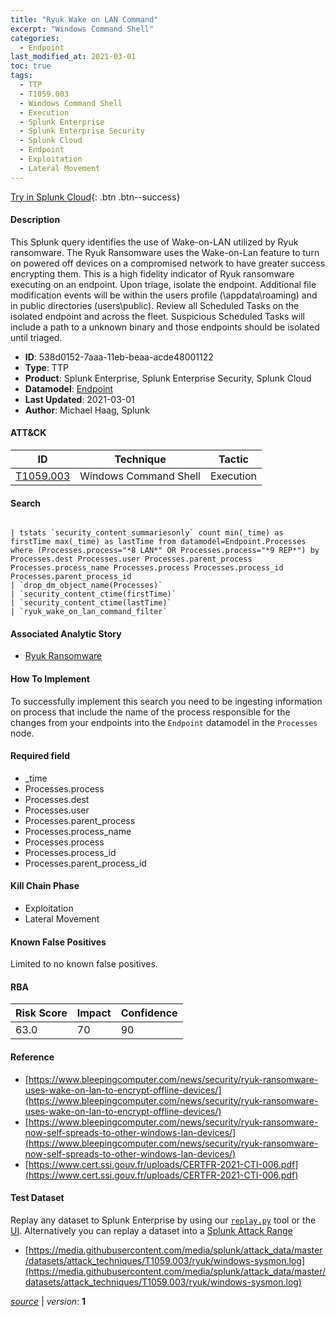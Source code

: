 ```yaml
---
title: "Ryuk Wake on LAN Command"
excerpt: "Windows Command Shell"
categories:
  - Endpoint
last_modified_at: 2021-03-01
toc: true
tags:
  - TTP
  - T1059.003
  - Windows Command Shell
  - Execution
  - Splunk Enterprise
  - Splunk Enterprise Security
  - Splunk Cloud
  - Endpoint
  - Exploitation
  - Lateral Movement
---
```




[Try in Splunk Cloud](#https://www.splunk.com/en_us/software/splunk-cloud-platform.html){: .btn .btn--success}

#### Description

This Splunk query identifies the use of Wake-on-LAN utilized by Ryuk ransomware. The Ryuk Ransomware uses the Wake-on-Lan feature to turn on powered off devices on a compromised network to have greater success encrypting them. This is a high fidelity indicator of Ryuk ransomware executing on an endpoint. Upon triage, isolate the endpoint. Additional file modification events will be within the users profile (\appdata\roaming) and in public directories (users\public\). Review all Scheduled Tasks on the isolated endpoint and across the fleet. Suspicious Scheduled Tasks will include a path to a unknown binary and those endpoints should be isolated until triaged.

- **ID**: 538d0152-7aaa-11eb-beaa-acde48001122
- **Type**: TTP
- **Product**: Splunk Enterprise, Splunk Enterprise Security, Splunk Cloud
- **Datamodel**: [Endpoint](https://docs.splunk.com/Documentation/CIM/latest/User/Endpoint)
- **Last Updated**: 2021-03-01
- **Author**: Michael Haag, Splunk


#### ATT&CK

| ID          | Technique   | Tactic       |
| ----------- | ----------- |--------------|
| [T1059.003](https://attack.mitre.org/techniques/T1059/003/) | Windows Command Shell | Execution |


#### Search

```

| tstats `security_content_summariesonly` count min(_time) as firstTime max(_time) as lastTime from datamodel=Endpoint.Processes where (Processes.process="*8 LAN*" OR Processes.process="*9 REP*") by Processes.dest Processes.user Processes.parent_process Processes.process_name Processes.process Processes.process_id Processes.parent_process_id 
| `drop_dm_object_name(Processes)` 
| `security_content_ctime(firstTime)`
| `security_content_ctime(lastTime)` 
| `ryuk_wake_on_lan_command_filter`
```

#### Associated Analytic Story
* [Ryuk Ransomware](/stories/ryuk_ransomware)


#### How To Implement
To successfully implement this search you need to be ingesting information on process that include the name of the process responsible for the changes from your endpoints into the `Endpoint` datamodel in the `Processes` node.

#### Required field
* _time
* Processes.process
* Processes.dest
* Processes.user
* Processes.parent_process
* Processes.process_name
* Processes.process
* Processes.process_id
* Processes.parent_process_id


#### Kill Chain Phase
* Exploitation
* Lateral Movement


#### Known False Positives
Limited to no known false positives.



#### RBA

| Risk Score  | Impact      | Confidence   |
| ----------- | ----------- |--------------|
| 63.0 | 70 | 90 |



#### Reference

* [https://www.bleepingcomputer.com/news/security/ryuk-ransomware-uses-wake-on-lan-to-encrypt-offline-devices/](https://www.bleepingcomputer.com/news/security/ryuk-ransomware-uses-wake-on-lan-to-encrypt-offline-devices/)
* [https://www.bleepingcomputer.com/news/security/ryuk-ransomware-now-self-spreads-to-other-windows-lan-devices/](https://www.bleepingcomputer.com/news/security/ryuk-ransomware-now-self-spreads-to-other-windows-lan-devices/)
* [https://www.cert.ssi.gouv.fr/uploads/CERTFR-2021-CTI-006.pdf](https://www.cert.ssi.gouv.fr/uploads/CERTFR-2021-CTI-006.pdf)



#### Test Dataset
Replay any dataset to Splunk Enterprise by using our [`replay.py`](https://github.com/splunk/attack_data#using-replaypy) tool or the [UI](https://github.com/splunk/attack_data#using-ui).
Alternatively you can replay a dataset into a [Splunk Attack Range](https://github.com/splunk/attack_range#replay-dumps-into-attack-range-splunk-server)

* [https://media.githubusercontent.com/media/splunk/attack_data/master/datasets/attack_techniques/T1059.003/ryuk/windows-sysmon.log](https://media.githubusercontent.com/media/splunk/attack_data/master/datasets/attack_techniques/T1059.003/ryuk/windows-sysmon.log)



[*source*](https://github.com/splunk/security_content/tree/develop/detections/endpoint/ryuk_wake_on_lan_command.yml) \| *version*: **1**